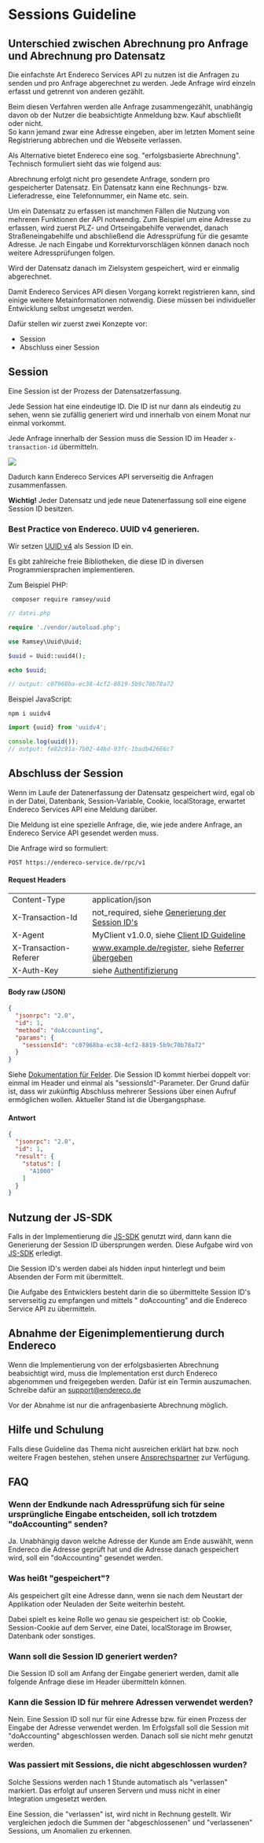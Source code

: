 # Sessions Guideline

## Unterschied zwischen Abrechnung pro Anfrage und Abrechnung pro Datensatz

Die einfachste Art Endereco Services API zu nutzen ist die Anfragen zu senden und pro Anfrage abgerechnet zu werden.
Jede Anfrage wird einzeln erfasst und getrennt von anderen gezählt.

Beim diesen Verfahren werden alle Anfrage zusammengezählt, unabhängig davon ob der Nutzer die beabsichtigte Anmeldung bzw. Kauf abschließt oder nicht.  
So kann jemand zwar eine Adresse eingeben, aber im letzten Moment seine Registrierung abbrechen und die Webseite
verlassen.

Als Alternative bietet Endereco eine sog. "erfolgsbasierte Abrechnung". Technisch formuliert sieht das wie folgend aus:

Abrechnung erfolgt nicht pro gesendete Anfrage, sondern pro gespeicherter Datensatz. Ein Datensatz kann eine Rechnungs- bzw. Lieferadresse, eine
Telefonnummer, ein Name etc. sein.

Um ein Datensatz zu erfassen ist manchmen Fällen die Nutzung von mehreren Funktionen der API notwendig. Zum Beispiel um eine
Adresse zu erfassen, wird zuerst PLZ- und Ortseingabehilfe verwendet, danach Straßeneingabehilfe und abschließend die
Adressprüfung für die gesamte Adresse. Je nach Eingabe und Korrekturvorschlägen können danach noch weitere
Adressprüfungen folgen.

Wird der Datensatz danach im Zielsystem gespeichert, wird er einmalig abgerechnet.

Damit Endereco Services API diesen Vorgang korrekt registrieren kann, sind einige weitere Metainformationen notwendig.
Diese müssen bei individueller Entwicklung selbst umgesetzt werden.

Dafür stellen wir zuerst zwei Konzepte vor:

- Session
- Abschluss einer Session

## Session

Eine Session ist der Prozess der Datensatzerfassung.

Jede Session hat eine eindeutige ID. Die ID ist nur dann als eindeutig zu sehen, wenn sie zufällig generiert wird und innerhalb von einem Monat nur
einmal vorkommt.

Jede Anfrage innerhalb der Session muss die Session ID im Header `x-transaction-id` übermitteln.

![](../imgs/sessionid.png "")

Dadurch kann Endereco Services API serverseitig die Anfragen zusammenfassen.

**Wichtig!** Jeder Datensatz und jede neue Datenerfassung soll eine eigene Session ID besitzen.

### Best Practice von Endereco. UUID v4 generieren.

Wir setzen [UUID v4](https://en.wikipedia.org/wiki/Universally_unique_identifier#Version_4_(random)) als Session ID ein.

Es gibt zahlreiche freie Bibliotheken, die diese ID in diversen Programmiersprachen implementieren.

Zum Beispiel PHP:

```shell
 composer require ramsey/uuid
```

```php
// datei.php

require './vendor/autoload.php';

use Ramsey\Uuid\Uuid;

$uuid = Uuid::uuid4();

echo $uuid;

// output: c07968ba-ec38-4cf2-8819-5b9c70b78a72
```

Beispiel JavaScript:

```shell
npm i uuidv4
```

```javascript
import {uuid} from 'uuidv4';

console.log(uuid());
// output: fe82c91a-7b02-44bd-93fc-1badb42666c7
```

## Abschluss der Session

Wenn im Laufe der Datenerfassung der Datensatz gespeichert wird, egal ob in der Datei, Datenbank, Session-Variable,
Cookie, localStorage, erwartet Endereco Services API eine Meldung darüber.

Die Meldung ist eine spezielle Anfrage, die, wie jede andere Anfrage, an Endereco Service API gesendet werden muss.

Die Anfrage wird so formuliert:

```
POST https://endereco-service.de/rpc/v1
```

#### Request Headers

|                       |                                                                              |
|-----------------------|------------------------------------------------------------------------------|
| Content-Type          | application/json                                                             |
| X-Transaction-Id      | not_required, siehe [Generierung der Session ID's](sessions-guideline.md)  |
| X-Agent               | MyClient v1.0.0, siehe [Client ID Guideline](client-id-guideline.md)       |
| X-Transaction-Referer | www.example.de/register, siehe [Referrer übergeben](../providing-referrer.md) |
| X-Auth-Key            | siehe [Authentifizierung](#authentifizierung)                                |

#### Body raw (JSON)

```json
{
  "jsonrpc": "2.0",
  "id": 1,
  "method": "doAccounting",
  "params": {
    "sessionsId": "c07968ba-ec38-4cf2-8819-5b9c70b78a72"
  }
}
```

Siehe [Dokumentation für Felder](./fields.md). Die Session ID kommt hierbei doppelt vor: einmal im Header und einmal
als "sessionsId"-Parameter. Der Grund dafür ist, dass wir zukünftig Abschluss mehrerer Sessions über einen Aufruf
ermöglichen wollen. Aktueller Stand ist die Übergangsphase.

#### Antwort

```json
{
  "jsonrpc": "2.0",
  "id": 1,
  "result": {
    "status": [
      "A1000"
    ]
  }
}
```

## Nutzung der JS-SDK

Falls in der Implementierung die [JS-SDK](https://github.com/Endereco/js-sdk) genutzt wird, dann kann die Generierung
der Session ID übersprungen werden. Diese Aufgabe wird von [JS-SDK](https://github.com/Endereco/js-sdk) erledigt.

Die Session ID's werden dabei als hidden input hinterlegt und beim Absenden der Form mit übermittelt.

Die Aufgabe des Entwicklers besteht darin die so übermittelte Session ID's serverseitig zu empfangen und mittels "
doAccounting" and die Endereco Service API zu übermitteln.

## Abnahme der Eigenimplementierung durch Endereco

Wenn die Implementierung von der erfolgsbasierten Abrechnung beabsichtigt wird, muss die Implementation erst durch Endereco abgenommen und freigegeben
werden. Dafür ist ein Termin auszumachen. Schreibe dafür an support@endereco.de

Vor der Abnahme ist nur die anfragenbasierte Abrechnung möglich.

## Hilfe und Schulung

Falls diese Guideline das Thema nicht ausreichen erklärt hat bzw. noch weitere Fragen bestehen, stehen
unsere [Ansprechspartner](../readme.md#Ansprechspartner) zur Verfügung.

## FAQ

### Wenn der Endkunde nach Adressprüfung sich für seine ursprüngliche Eingabe entscheiden, soll ich trotzdem "doAccounting" senden?

Ja. Unabhängig davon welche Adresse der Kunde am Ende auswählt, wenn Endereco die Adresse geprüft hat und die Adresse
danach gespeichert wird, soll ein "doAccounting" gesendet werden.

### Was heißt "gespeichert"?

Als gespeichert gilt eine Adresse dann, wenn sie nach dem Neustart der Applikation oder Neuladen der Seite weiterhin besteht.

Dabei spielt es keine Rolle wo genau sie gespeichert ist: ob Cookie, Session-Cookie auf dem Server, eine Datei,
localStorage im Browser, Datenbank oder sonstiges.

### Wann soll die Session ID generiert werden?

Die Session ID soll am Anfang der Eingabe generiert werden, damit alle folgende Anfrage diese im Header übermitteln können.

### Kann die Session ID für mehrere Adressen verwendet werden?

Nein. Eine Session ID soll nur für eine Adresse bzw. für einen Prozess der Eingabe der Adresse verwendet werden.
Im Erfolgsfall soll die Session mit "doAccounting" abgeschlossen werden. Danach soll sie nicht mehr genutzt werden.

### Was passiert mit Sessions, die nicht abgeschlossen wurden?

Solche Sessions werden nach 1 Stunde automatisch als "verlassen" markiert. Das erfolgt auf unseren Servern und muss
nicht in einer Integration umgesetzt werden.

Eine Session, die "verlassen" ist, wird nicht in Rechnung gestellt. Wir
vergleichen jedoch die Summen der "abgeschlossenen" und "verlassenen" Sessions, um Anomalien zu erkennen.